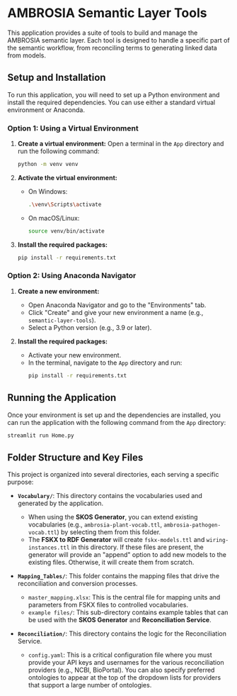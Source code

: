 # AMBROSIA Semantic Layer Tools

This application provides a suite of tools to build and manage the AMBROSIA semantic layer. Each tool is designed to handle a specific part of the semantic workflow, from reconciling terms to generating linked data from models.

## Setup and Installation

To run this application, you will need to set up a Python environment and install the required dependencies. You can use either a standard virtual environment or Anaconda.

### Option 1: Using a Virtual Environment

1.  **Create a virtual environment:**
    Open a terminal in the `App` directory and run the following command:
    ```bash
    python -m venv venv
    ```

2.  **Activate the virtual environment:**
    *   On Windows:
        ```bash
        .\venv\Scripts\activate
        ```
    *   On macOS/Linux:
        ```bash
        source venv/bin/activate
        ```

3.  **Install the required packages:**
    ```bash
    pip install -r requirements.txt
    ```

### Option 2: Using Anaconda Navigator

1.  **Create a new environment:**
    *   Open Anaconda Navigator and go to the "Environments" tab.
    *   Click "Create" and give your new environment a name (e.g., `semantic-layer-tools`).
    *   Select a Python version (e.g., 3.9 or later).

2.  **Install the required packages:**
    *   Activate your new environment.
    *   In the terminal, navigate to the `App` directory and run:
        ```bash
        pip install -r requirements.txt
        ```

## Running the Application

Once your environment is set up and the dependencies are installed, you can run the application with the following command from the `App` directory:

```bash
streamlit run Home.py
```

## Folder Structure and Key Files

This project is organized into several directories, each serving a specific purpose:

*   **`Vocabulary/`**: This directory contains the vocabularies used and generated by the application.
    *   When using the **SKOS Generator**, you can extend existing vocabularies (e.g., `ambrosia-plant-vocab.ttl`, `ambrosia-pathogen-vocab.ttl`) by selecting them from this folder.
    *   The **FSKX to RDF Generator** will create `fskx-models.ttl` and `wiring-instances.ttl` in this directory. If these files are present, the generator will provide an "append" option to add new models to the existing files. Otherwise, it will create them from scratch.

*   **`Mapping_Tables/`**: This folder contains the mapping files that drive the reconciliation and conversion processes.
    *   `master_mapping.xlsx`: This is the central file for mapping units and parameters from FSKX files to controlled vocabularies.
    *   `example files/`: This sub-directory contains example tables that can be used with the **SKOS Generator** and **Reconciliation Service**.

*   **`Reconciliation/`**: This directory contains the logic for the Reconciliation Service.
    *   `config.yaml`: This is a critical configuration file where you must provide your API keys and usernames for the various reconciliation providers (e.g., NCBI, BioPortal). You can also specify preferred ontologies to appear at the top of the dropdown lists for providers that support a large number of ontologies.
